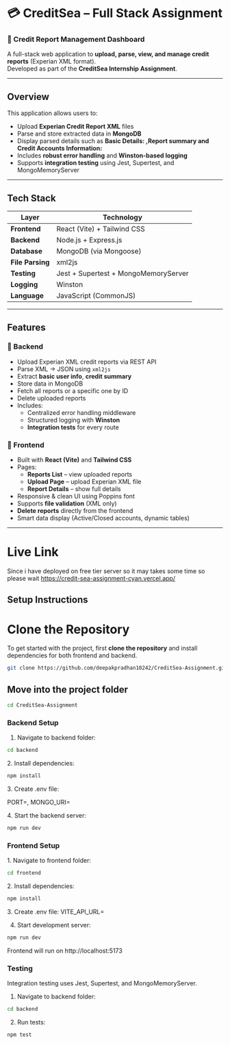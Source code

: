 # 💳 CreditSea – Full Stack Assignment

### 🚀 Credit Report Management Dashboard

A full-stack web application to **upload, parse, view, and manage credit reports** (Experian XML format).  
Developed as part of the **CreditSea Internship Assignment**.

---

##  Overview

This application allows users to:

- Upload **Experian Credit Report XML** files
- Parse and store extracted data in **MongoDB**
- Display parsed details such as **Basic Details: ,Report summary and Credit Accounts Information:**
- Includes **robust error handling** and **Winston-based logging**
- Supports **integration testing** using Jest, Supertest, and MongoMemoryServer

---

##  Tech Stack

| Layer | Technology |
|-------|-------------|
| **Frontend** | React (Vite) + Tailwind CSS |
| **Backend** | Node.js + Express.js |
| **Database** | MongoDB (via Mongoose) |
| **File Parsing** | xml2js |
| **Testing** | Jest + Supertest + MongoMemoryServer |
| **Logging** | Winston |
| **Language** | JavaScript (CommonJS) |

---

##  Features

### 🔹 Backend
- Upload Experian XML credit reports via REST API
- Parse XML → JSON using `xml2js`
- Extract **basic user info**, **credit summary**
- Store data in MongoDB
- Fetch all reports or a specific one by ID
- Delete uploaded reports
- Includes:
  - Centralized error handling middleware
  - Structured logging with **Winston**
  - **Integration tests** for every route

### 🔹 Frontend
- Built with **React (Vite)** and **Tailwind CSS**
- Pages:
  - **Reports List** – view uploaded reports
  - **Upload Page** – upload Experian XML file
  - **Report Details** – show full details
- Responsive & clean UI using Poppins font
- Supports **file validation** (XML only)
- **Delete reports** directly from the frontend
- Smart data display (Active/Closed accounts, dynamic tables)

---
#  Live Link
Since i have deployed on free tier server so it may takes some time so please wait
https://credit-sea-assignment-cyan.vercel.app/

##  Setup Instructions

# Clone the Repository

To get started with the project, first **clone the repository** and install dependencies for both frontend and backend.

```bash
git clone https://github.com/deepakpradhan10242/CreditSea-Assignment.git
```
## Move into the project folder
```bash
cd CreditSea-Assignment
```

###  Backend Setup

1. Navigate to backend folder:
```bash
cd backend
```

2️. Install dependencies:
```bash
npm install
```

3️. Create .env file:

PORT=,
MONGO_URI=


4️. Start the backend server:
```bash
npm run dev
```

### Frontend Setup

1️. Navigate to frontend folder:
```bash
cd frontend
```


2️. Install dependencies:
```bash
npm install
```
3️. Create .env file:
VITE_API_URL=

4. Start development server:
```bash
npm run dev
```
Frontend will run on http://localhost:5173

### Testing
Integration testing uses Jest, Supertest, and MongoMemoryServer.

1. Navigate to backend folder:
```bash
cd backend
```

2. Run tests:
```bash
npm test
```